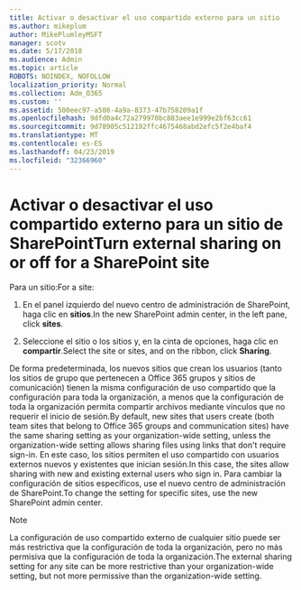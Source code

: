 ```yaml
---
title: Activar o desactivar el uso compartido externo para un sitio
ms.author: mikeplum
author: MikePlumleyMSFT
manager: scotv
ms.date: 5/17/2018
ms.audience: Admin
ms.topic: article
ROBOTS: NOINDEX, NOFOLLOW
localization_priority: Normal
ms.collection: Adm_O365
ms.custom: ''
ms.assetid: 500eec97-a508-4a9a-8373-47b758209a1f
ms.openlocfilehash: 9dfd0a4c72a279970bc883aee1e999e2bf63cc61
ms.sourcegitcommit: 9d78905c512192ffc4675468abd2efc5f2e4baf4
ms.translationtype: MT
ms.contentlocale: es-ES
ms.lasthandoff: 04/23/2019
ms.locfileid: "32366960"
---
```

# <a name="turn-external-sharing-on-or-off-for-a-sharepoint-site"></a><span data-ttu-id="c0906-102">Activar o desactivar el uso compartido externo para un sitio de SharePoint</span><span class="sxs-lookup"><span data-stu-id="c0906-102">Turn external sharing on or off for a SharePoint site</span></span>

<span data-ttu-id="c0906-103">Para un sitio:</span><span class="sxs-lookup"><span data-stu-id="c0906-103">For a site:</span></span>
  
1. <span data-ttu-id="c0906-104">En el panel izquierdo del nuevo centro de administración de SharePoint, haga clic en **sitios**.</span><span class="sxs-lookup"><span data-stu-id="c0906-104">In the new SharePoint admin center, in the left pane, click **sites**.</span></span>
    
2. <span data-ttu-id="c0906-105">Seleccione el sitio o los sitios y, en la cinta de opciones, haga clic en **compartir**.</span><span class="sxs-lookup"><span data-stu-id="c0906-105">Select the site or sites, and on the ribbon, click **Sharing**.</span></span>
    
<span data-ttu-id="c0906-106">De forma predeterminada, los nuevos sitios que crean los usuarios (tanto los sitios de grupo que pertenecen a Office 365 grupos y sitios de comunicación) tienen la misma configuración de uso compartido que la configuración para toda la organización, a menos que la configuración de toda la organización permita compartir archivos mediante vínculos que no requerir el inicio de sesión.</span><span class="sxs-lookup"><span data-stu-id="c0906-106">By default, new sites that users create (both team sites that belong to Office 365 groups and communication sites) have the same sharing setting as your organization-wide setting, unless the organization-wide setting allows sharing files using links that don't require sign-in.</span></span> <span data-ttu-id="c0906-107">En este caso, los sitios permiten el uso compartido con usuarios externos nuevos y existentes que inician sesión.</span><span class="sxs-lookup"><span data-stu-id="c0906-107">In this case, the sites allow sharing with new and existing external users who sign in.</span></span> <span data-ttu-id="c0906-108">Para cambiar la configuración de sitios específicos, use el nuevo centro de administración de SharePoint.</span><span class="sxs-lookup"><span data-stu-id="c0906-108">To change the setting for specific sites, use the new SharePoint admin center.</span></span>
  
> [!NOTE]
> <span data-ttu-id="c0906-109">La configuración de uso compartido externo de cualquier sitio puede ser más restrictiva que la configuración de toda la organización, pero no más permisiva que la configuración de toda la organización.</span><span class="sxs-lookup"><span data-stu-id="c0906-109">The external sharing setting for any site can be more restrictive than your organization-wide setting, but not more permissive than the organization-wide setting.</span></span> 
  

